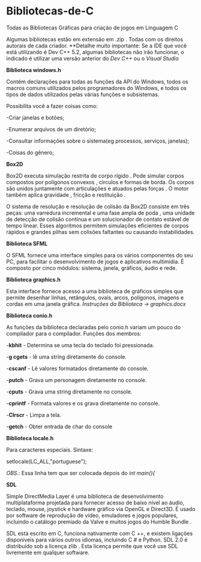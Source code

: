 # Bibliotecas-de-C
Todas as Bibliotecas Gráficas para criação de jogos em  Linguagem C

Algumas bibliotecas estão em extensão em .zip . 
Todas com os direitos autorais de cada criador.
**Detalhe muito importante: Se a IDE que você está utilizando é Dev C++ 5.2, algumas bibliotecas não irão funcionar, o indicado é utilizar uma versão anterior do _Dev C++_ ou o _Visual Studio_



**Biblioteca windows.h**

Contém declarações para todas as funções da API do Windows, todos os macros comuns utilizados pelos programadores do Windows, e todos os tipos de dados utilizados pelas várias funções e subsistemas.

Possibilita você a fazer coisas como:

-Criar janelas e botões;

-Enumerar arquivos de um diretório;

-Consultar informações sobre o sistema(eg processos, serviços, janelas);

-Coisas do gênero;

**Box2D**

Box2D executa simulação restrita de corpo rígido . Pode simular corpos compostos por polígonos convexos , círculos e formas de borda. Os corpos são unidos juntamente com articulações e atuados pelas forças . O motor também aplica gravidade , fricção e restituição .

O sistema de resolução e resolução de colisão da Box2D consiste em três peças: uma varredura incremental e uma fase ampla de poda , uma unidade de detecção de colisão contínua e um solucionador de contato estável de tempo linear. Esses algoritmos permitem simulações eficientes de corpos rápidos e grandes pilhas sem colisões faltantes ou causando instabilidades. 

**Biblioteca SFML**

O SFML fornece uma interface simples para os vários componentes do seu PC, para facilitar o desenvolvimento de jogos e aplicativos multimídia. É composto por cinco módulos: sistema, janela, gráficos, áudio e rede.

**Biblioteca graphics.h**

Esta interface fornece acesso a uma biblioteca de gráficos simples que permite desenhar linhas, retângulos, ovais, arcos, polígonos, imagens e cordas em uma janela gráfica.
_Instruções da Biblioteca -> graphics.docx_


**Biblioteca conio.h**

As funções da biblioteca declaradas pelo conio.h variam um pouco do compilador para o compilador.
Funções dos membros:

-**kbhit** - Determina se uma tecla do teclado foi pressionada.

-**g cgets** - lê uma string diretamente do console.

-**cscanf** - Lê valores formatados diretamente do console.

-**putch** - Grava um personagem diretamente no console.

-**cputs** - Grava uma string diretamente no console.

-**cprintf** - Formata valores e os grava diretamente no console.

-**Clrscr** - Limpa a tela.

-**getch** - Obter entrada de char do console

**Biblioteca locale.h**

Para caracteres especiais.
Sintaxe:

 setlocale(LC_ALL,"portuguese");
 
_OBS.:_ Essa linha tem que ser colocada depois do _int main(){_

**SDL**

Simple DirectMedia Layer é uma biblioteca de desenvolvimento multiplataforma projetada para fornecer acesso de baixo nível ao áudio, teclado, mouse, joystick e hardware gráfico via OpenGL e Direct3D. É usado por software de reprodução de vídeo, emuladores e jogos populares, incluindo o catálogo premiado da Valve e muitos jogos do Humble Bundle .

SDL está escrito em C, funciona nativamente com C ++, e existem ligações disponíveis para vários outros idiomas, incluindo C # e Python.
SDL 2.0 é distribuído sob a licença zlib . Esta licença permite que você use SDL livremente em qualquer software.


